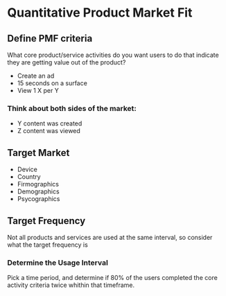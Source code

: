 # Quantitative Product Market Fit
## Define PMF criteria
What core product/service activities do you want users to do that indicate they are getting value out of the product?
- Create an ad
- 15 seconds on a surface
- View 1 X per Y
### Think about both sides of the market:
- Y content was created
- Z content was viewed
## Target Market
- Device
- Country
- Firmographics
- Demographics
- Psycographics
## Target Frequency
Not all products and services are used at the same interval, so consider what the target frequency is
### Determine the Usage Interval
Pick a time period, and determine if 80% of the users completed the core activity criteria twice whithin that timeframe.
